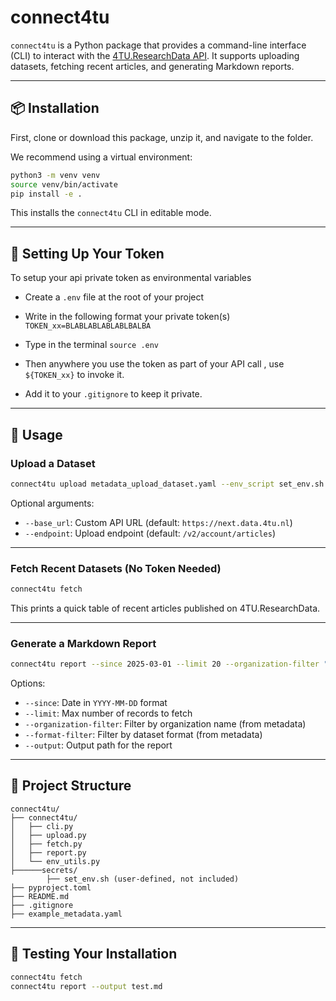 
# connect4tu

`connect4tu` is a Python package that provides a command-line interface (CLI) to interact with the [4TU.ResearchData API](https://djehuty.4tu.nl/#x1-600005). It supports uploading datasets, fetching recent articles, and generating Markdown reports.

---

## 📦 Installation

First, clone or download this package, unzip it, and navigate to the folder.

We recommend using a virtual environment:

```bash
python3 -m venv venv
source venv/bin/activate
pip install -e .
```

This installs the `connect4tu` CLI in editable mode.

---

## 🔐 Setting Up Your Token

To setup your api private token as environmental variables

- Create a `.env` file at the root of your project
- Write in the following format your private token(s) 
`TOKEN_xx=BLABLABLABLABLBALBA`
- Type in the terminal `source .env`
- Then anywhere you use the token as part of your API call , use `${TOKEN_xx}` to invoke it. 


- Add it to your `.gitignore` to keep it private.

---

## 🚀 Usage

### Upload a Dataset

```bash
connect4tu upload metadata_upload_dataset.yaml --env_script set_env.sh
```

Optional arguments:
- `--base_url`: Custom API URL (default: `https://next.data.4tu.nl`)
- `--endpoint`: Upload endpoint (default: `/v2/account/articles`)

---

### Fetch Recent Datasets (No Token Needed)

```bash
connect4tu fetch
```

This prints a quick table of recent articles published on 4TU.ResearchData.

---

### Generate a Markdown Report

```bash
connect4tu report --since 2025-03-01 --limit 20 --organization-filter "Delft" --format-filter "NetCDF" --output tud_netcdf_report.md
```

Options:
- `--since`: Date in `YYYY-MM-DD` format
- `--limit`: Max number of records to fetch
- `--organization-filter`: Filter by organization name (from metadata)
- `--format-filter`: Filter by dataset format (from metadata)
- `--output`: Output path for the report

---

## 🧠 Project Structure

```
connect4tu/
├── connect4tu/
│   ├── cli.py
│   ├── upload.py
│   ├── fetch.py
│   ├── report.py
│   └── env_utils.py
├──────secrets/
        ├── set_env.sh (user-defined, not included)
├── pyproject.toml
├── README.md
├── .gitignore
├── example_metadata.yaml

```

---

## 🧪 Testing Your Installation

```bash
connect4tu fetch
connect4tu report --output test.md
```




